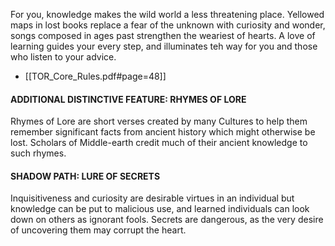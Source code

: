 For you, knowledge makes the wild world a less threatening place. Yellowed maps in lost books replace a fear of the unknown with curiosity and wonder, songs composed in ages past strengthen the weariest of hearts. A love of learning guides your every step, and illuminates teh way for you and those who listen to your advice.
- [[TOR_Core_Rules.pdf#page=48]]

#### ADDITIONAL DISTINCTIVE FEATURE: RHYMES OF LORE
Rhymes of Lore are short verses created by many Cultures to help them remember significant facts from ancient history which might otherwise be lost. Scholars of Middle-earth credit much of their ancient knowledge to such rhymes.

#### SHADOW PATH: LURE OF SECRETS 
Inquisitiveness and curiosity are desirable virtues in an individual but knowledge can be put to malicious use, and learned individuals can look down on others as ignorant fools. Secrets are dangerous, as the very desire of uncovering them may corrupt the heart.